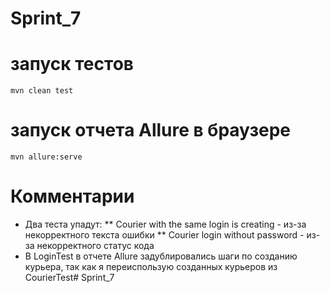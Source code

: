 # Sprint_7

# запуск тестов

`mvn clean test`

# запуск отчета Allure в браузере

`mvn allure:serve`

# Комментарии
* Два теста упадут:
** Courier with the same login is creating - из-за некорректного текста ошибки
** Courier login without password - из-за некорректного статус кода
* В LoginTest в отчете Allure задублировались шаги по созданию курьера, так как я переиспользую созданных курьеров из CourierTest# Sprint_7
